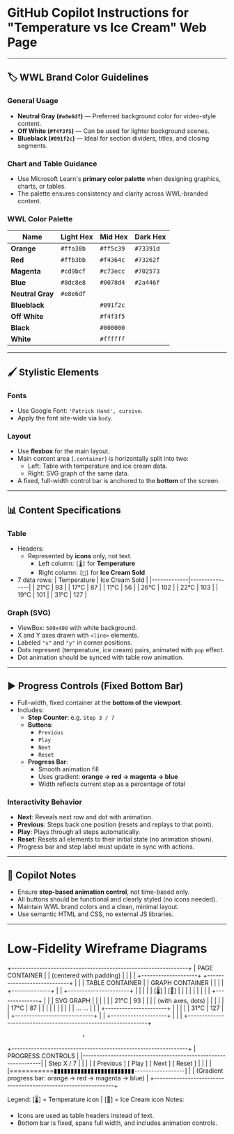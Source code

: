 # GitHub Copilot Instructions for "Temperature vs Ice Cream" Web Page

---

## 🏷️ WWL Brand Color Guidelines

### General Usage
- **Neutral Gray (`#e8e6df`)** — Preferred background color for video-style content.
- **Off White (`#f4f3f5`)** — Can be used for lighter background scenes.
- **Blueblack (`#091f2c`)** — Ideal for section dividers, titles, and closing segments.

### Chart and Table Guidance
- Use Microsoft Learn's **primary color palette** when designing graphics, charts, or tables.
- The palette ensures consistency and clarity across WWL-branded content.

### WWL Color Palette

| Name         | Light Hex   | Mid Hex    | Dark Hex   |
|--------------|-------------|------------|------------|
| **Orange**   | `#ffa38b`   | `#ff5c39`  | `#73391d`  |
| **Red**      | `#ffb3bb`   | `#f4364c`  | `#73262f`  |
| **Magenta**  | `#cd9bcf`   | `#c73ecc`  | `#702573`  |
| **Blue**     | `#8dc8e8`   | `#0078d4`  | `#2a446f`  |
| **Neutral Gray** | `#e8e6df` |            |            |
| **Blueblack** |            | `#091f2c`  |            |
| **Off White** |            | `#f4f3f5`  |            |
| **Black**     |            | `#000000`  |            |
| **White**     |            | `#ffffff`  |            |

---

## 🖌️ Stylistic Elements

### Fonts
- Use Google Font: `'Patrick Hand', cursive`.
- Apply the font site-wide via `body`.

### Layout
- Use **flexbox** for the main layout.
- Main content area (`.container`) is horizontally split into two:
  - Left: Table with temperature and ice cream data.
  - Right: SVG graph of the same data.
- A fixed, full-width control bar is anchored to the **bottom** of the screen.

---

## 📊 Content Specifications

### Table

- Headers:
  - Represented by **icons** only, not text.
    - Left column: `[🌡️]` for **Temperature**
    - Right column: `[🍦]` for **Ice Cream Sold**
- 7 data rows:
  | Temperature | Ice Cream Sold |
  |-------------|----------------|
  | 21°C        | 93             |
  | 17°C        | 87             |
  | 11°C        | 56             |
  | 26°C        | 102            |
  | 22°C        | 103            |
  | 19°C        | 101            |
  | 31°C        | 127            |

### Graph (SVG)

- ViewBox: `500x400` with white background.
- X and Y axes drawn with `<line>` elements.
- Labeled `"x"` and `"y"` in corner positions.
- Dots represent (temperature, ice cream) pairs, animated with `pop` effect.
- Dot animation should be synced with table row animation.

---

## ▶️ Progress Controls (Fixed Bottom Bar)

- Full-width, fixed container at the **bottom of the viewport**.
- Includes:
  - **Step Counter**: e.g. `Step 3 / 7`
  - **Buttons**:
    - `Previous`
    - `Play`
    - `Next`
    - `Reset`
  - **Progress Bar**:
    - Smooth animation fill
    - Uses gradient: **orange → red → magenta → blue**
    - Width reflects current step as a percentage of total

### Interactivity Behavior
- **Next**: Reveals next row and dot with animation.
- **Previous**: Steps back one position (resets and replays to that point).
- **Play**: Plays through all steps automatically.
- **Reset**: Resets all elements to their initial state (no animation shown).
- Progress bar and step label must update in sync with actions.

---

## 🎯 Copilot Notes
- Ensure **step-based animation control**, not time-based only.
- All buttons should be functional and clearly styled (no icons needed).
- Maintain WWL brand colors and a clean, minimal layout.
- Use semantic HTML and CSS, no external JS libraries.


---

# Low-Fidelity Wireframe Diagrams

+---------------------------------------------------------------+
|                         PAGE CONTAINER                        |
|                      (centered with padding)                  |
|                                                               |
|  +--------------------+       +----------------------------+  |
|  |   TABLE CONTAINER  |       |       GRAPH CONTAINER      |  |
|  |  +--------------+  |       |  +----------------------+  |  |
|  |  | [🌡️] | [🍦]   |  |       |  |                      |  |  |
|  |  +--------------+  |       |  |      SVG GRAPH       |  |  |
|  |  | 21°C | 93    |  |       |  |   (with axes, dots)   |  |  |
|  |  | 17°C | 87    |  |       |  |                      |  |  |
|  |  | ...   ...    |  |       |  +----------------------+  |  |
|  |  | 31°C | 127   |  |       +----------------------------+  |
|  +--------------------+                                       |
|                                                               |
+---------------------------------------------------------------+

                            ↓

+---------------------------------------------------------------+
|                        PROGRESS CONTROLS                      |
|---------------------------------------------------------------|
|  Step X / 7                                                   |
|                                                               |
|  [ Previous ]  [ Play ]  [ Next ]  [ Reset ]                  |
|                                                               |
|  [===========▮▮▮▮▮▮▮▮▮▮▮▮▮▮▮▮▮▮▮▮▮▮▮▮------------------]       |
|   (Gradient progress bar: orange → red → magenta → blue)     |
+---------------------------------------------------------------+

Legend:
[🌡️] = Temperature icon   |   [🍦] = Ice Cream icon
Notes:
- Icons are used as table headers instead of text.
- Bottom bar is fixed, spans full width, and includes animation controls.
